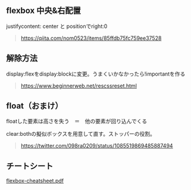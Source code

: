 ## flexbox 中央&右配置
justifycontent: center と positionでright:0

> https://qiita.com/nom0523/items/85ffdb75fc759ee37528

## 解除方法
display:flexをdisplay:blockに変更。うまくいかなかったら!importantを作る

>https://www.beginnerweb.net/rescssreset.html


## float（おまけ）

floatした要素は高さを失う　＝　他の要素が回り込んでくる

clear:bothの擬似ボックスを用意して直す。ストッパーの役割。

> https://twitter.com/098ra0209/status/1085519869485887494

## チートシート
[flexbox-cheatsheet.pdf](https://github.com/kodai2610/til/files/6398194/flexbox-cheatsheet.pdf)

